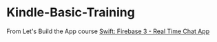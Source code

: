 # Kindle-Basic-Training

From Let's Build the App course [Swift: Firebase 3 - Real Time Chat App](https://www.youtube.com/playlist?list=PL0dzCUj1L5JEfHqwjBV0XFb9qx9cGXwkq)
